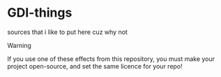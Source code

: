 # GDI-things
sources that i like to put here cuz why not

> [!WARNING]
> If you use one of these effects from this repository, you must make your project open-source, and set the same licence for your repo!
